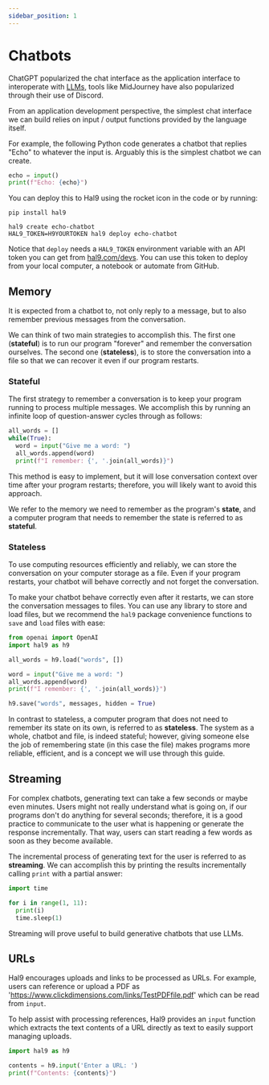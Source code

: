 ```yaml
---
sidebar_position: 1
---
```


# Chatbots

ChatGPT popularized the chat interface as the application interface to interoperate with [LLMs](concepts/llm), tools like MidJourney have also popularized through their use of Discord.

From an application development perspective, the simplest chat interface we can build relies on input / output functions provided by the language itself.

For example, the following Python code generates a chatbot that replies "Echo" to whatever the input is. Arguably this is the simplest chatbot we can create.

```python
echo = input()
print(f"Echo: {echo}")
```

You can deploy this to Hal9 using the rocket icon in the code or by running:

```
pip install hal9

hal9 create echo-chatbot
HAL9_TOKEN=H9YOURTOKEN hal9 deploy echo-chatbot
```

Notice that `deploy` needs a `HAL9_TOKEN` environment variable with an API token you can get from [hal9.com/devs](https://hal9.com/devs). You can use this token to deploy from your local computer, a notebook or automate from GitHub.

## Memory

It is expected from a chatbot to, not only reply to a message, but to also remember previous messages from the conversation.

We can think of two main strategies to accomplish this. The first one (**stateful**) is to run our program "forever" and remember the conversation ourselves. The second one (**stateless**), is to store the conversation into a file so that we can recover it even if our program restarts.

### Stateful

The first strategy to remember a conversation is to keep your program running to process multiple messages. We accomplish this by running an infinite loop of question-answer cycles through as follows:

```python
all_words = []
while(True):
  word = input("Give me a word: ")
  all_words.append(word)
  print(f"I remember: {', '.join(all_words)}")
```

This method is easy to implement, but it will lose conversation context over time after your program restarts; therefore, you will likely want to avoid this approach.

We refer to the memory we need to remember as the program's **state**, and a computer program that needs to remember the state is referred to as **stateful**.

### Stateless

To use computing resources efficiently and reliably, we can store the conversation on your computer storage as a file. Even if your program restarts, your chatbot will behave correctly and not forget the conversation.

To make your chatbot behave correctly even after it restarts, we can store the conversation messages to files. You can use any library to store and load files, but we recommend the `hal9` package convenience functions to `save` and `load` files with ease:

```python
from openai import OpenAI
import hal9 as h9

all_words = h9.load("words", [])

word = input("Give me a word: ")
all_words.append(word)
print(f"I remember: {', '.join(all_words)}")

h9.save("words", messages, hidden = True)
```

In contrast to stateless, a computer program that does not need to remember its state on its own, is referred to as **stateless**. The system as a whole, chatbot and file, is indeed stateful; however, giving someone else the job of remembering state (in this case the file) makes programs more reliable, efficient, and is a concept we will use through this guide.

## Streaming

For complex chatbots, generating text can take a few seconds or maybe even minutes. Users might not really understand what is going on, if our programs don't do anything for several seconds; therefore, it is a good practice to communicate to the user what is happening or generate the response incrementally. That way, users can start reading a few words as soon as they become available.

The incremental process of generating text for the user is referred to as **streaming**. We can accomplish this by printing the results incrementally calling `print` with a partial answer:

```python
import time

for i in range(1, 11):
  print(i)
  time.sleep(1)
```

Streaming will prove useful to build generative chatbots that use LLMs.

## URLs

Hal9 encourages uploads and links to be processed as URLs. For example, users can reference or upload a PDF as 'https://www.clickdimensions.com/links/TestPDFfile.pdf' which can be read from `input`.

To help assist with processing references, Hal9 provides an `input` function which extracts the text contents of a URL directly as text to easily support managing uploads.

```python
import hal9 as h9

contents = h9.input('Enter a URL: ')
print(f"Contents: {contents}")
```
